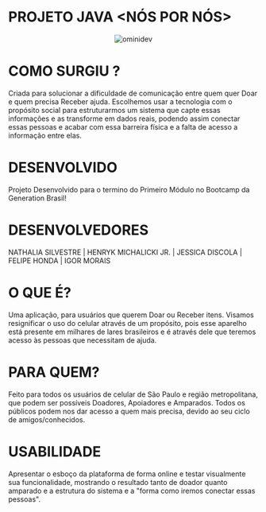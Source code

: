 
# PROJETO JAVA <NÓS POR NÓS>
<div align="center">
  <img src="https://lh3.googleusercontent.com/YVejL1FPQwRc5dVMSOpVLBQtKXBoUINe-DT4jPgHKwCcF8TgiitmjyqE148mxTRCxw7JD8MdyIddmOSUohnokkHjhCXtr8czfheWjvHGVnrri8k8VBG9CTYcCWGNSOd_7Aj-xJiM1JvkGQjnFzoonyeYSsn64VfFnMoePSu39tEhCpBp5BGQwme7q8iPEX3FEbmtiryXwkxj4X8RdKh2MgHeFvoIbW5PeT5vHqBGHFZhElG3rS0cCrVXP9Gkcl9tBS-vDg3WdubyBDhrgZJr8l2J2ZuUL_aBBbcxenLmSpWR471v1QDVIV3PKluxaSZYPw1gv1TiA7kix3Cqrd4JINkEmzmR3X8pd7nX0g3s665qDBjr2qFWDQfG7xTr2VD33Y8fcuriSQgggz2-UYBkkvmBphUjx8dj9Copr6CoGuY9lZ_WvTT_DfR_nXPYAuayppvgE8wJsUiGdcudR2O16Iu1pFHnpzArtzxj-fD6A-uGpI-UFhXOzIX-eRH7JC2nkAktn_92lVQcCDAUO27Jt_9I-0NxJHCoVOWzzHKWUHeYUK9C4DCPpa1iRm9XQMD7W3GCAxBTns-jqlQnD-DJYCsSvv_wqkvdAU3FBl8LXyDwrNsHBAqppb-SW-TItdGzZG3fsM3t1oZsLsrIZBKY4Rr_SmBQghiST26JvRGPAkier35spz2i1vmCwXGmK_f9ZqoPIxmL4JRZSTvUvAg54nI=s625-no?authuser=0" alt="ominidev"/>
</div>



# COMO SURGIU ?
Criada para solucionar a dificuldade de comunicação entre quem quer Doar e quem precisa Receber ajuda. Escolhemos usar a tecnologia com o propósito social para estruturarmos um sistema que capte essas informações e as transforme em dados reais, podendo assim conectar essas pessoas e acabar com essa barreira física e a falta de acesso a informação entre elas.

# DESENVOLVIDO
Projeto Desenvolvido para o termino do Primeiro Módulo no Bootcamp da Generation Brasil!

# DESENVOLVEDORES
NATHALIA SILVESTRE | HENRYK MICHALICKI JR. | JESSICA DISCOLA | FELIPE HONDA | IGOR MORAIS


# O QUE É?
Uma aplicação, para usuários que querem Doar ou Receber itens.
Visamos resignificar o uso do celular através de um propósito, pois esse aparelho está presente em milhares de lares brasileiros e é através dele que teremos acesso às  pessoas que necessitam de ajuda.

# PARA QUEM?
Feito para todos os usuários de celular de São Paulo e região metropolitana, que podem ser possíveis Doadores, Apoiadores e Amparados. Todos os públicos podem nos dar acesso a quem mais precisa, devido ao seu ciclo de amigos/conhecidos.

# USABILIDADE
Apresentar o esboço da plataforma de forma online e testar visualmente sua funcionalidade, mostrando o resultado tanto de doador quanto amparado e a estrutura do sistema e a "forma como iremos conectar essas pessoas".

